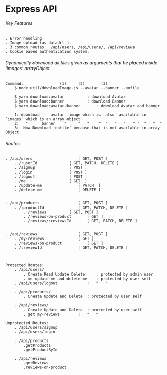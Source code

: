 # Express API


###### Key Features

	. Error handling
	. Image upload (as dataUrl )
	. 3 common routes 	/api/users, /api/users/, /api/reviews
	. Cookie based authentication system.



###### Dynamically download all files given as arguments that be placed inside 'images' arrayObject


	Command: 				(1) 	(2) 	  (3)
		$ node util/downloadImage.js --avatar --banner --nofile

		$ yarn download:avatar 			: download Avatar
		$ yarn download:banner 			: download Banner
		$ yarn download:avatar-banner 		: download Avatar and banner

		1: download 	avatar 	image which is 	also  available in `images` which is an array object
		2:   " 		banner 	  " 	"   " 	 " 	" 	" 	" 	" "  " 	 " 	"
		3:  Now Download 'nofile' because that is not available in array Object.




###### Routes

	. /api/users 					[ GET, POST ]
		. /:userId 				[ GET, PATCH, DELETE ]
		. /signup 				[ POST ]
		. /login  				[ POST ]
		. /logout  				[ POST ]
		. /me  					[ GET  ]
		. /update-me  				[ PATCH  ]
		. /delete-me  				[ DELETE ]


	. /api/products 				[ GET, POST ]
		. /:productId 				[ GET, PATCH, DELETE ]
			. /reviews 			[ GET, POST ]
			. /reviews-on-product 		[ GET ]
			. /reviews/:reviewsId 		[ GET, PATCH, DELETE ]


	. /api/reviews 					[ GET, POST ]
		. /my-reviews 				[ GET ]
		. /reviews-on-product 			[ GET ]
		. /:reviewId 				[ GET, PATCH, DELETE ]



	Protected Routes:
		. /api/users/
			. Create Read Update Delete 	: protected by admin user
			. me update-me and delete-me 	: protected by user self
		. /api/users/logout 			: 	" 	"

		. /api/products/
			. Create Update and Delete 	: protected by user self

		. /api/reviews/
			. Create Update and Delete 	: protected by user self
			. get my-reviews 		: 	" 	"

	Unprotected Routes:
		. /api/users/signup
		. /api/users/login

		. /api/products
			.getProducts
			.getProductById

		. /api/reviews
			.getReviews
			.reviews-on-product
